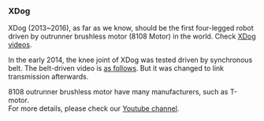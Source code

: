 ### XDog

XDog (2013~2016), as far as we know, should be the first four-legged robot driven by outrunner brushless motor (8108 Motor) in the world. Check [XDog videos](https://www.youtube.com/watch?v=4ZPBL1zsLCg).  

In the early 2014, the knee joint of XDog was tested driven by synchronous belt. The belt-driven video is [as follows](https://www.youtube.com/watch?v=4QaANF4JWQs).
But it was changed to link transmission afterwards.   

8108 outrunner brushless motor have many manufacturers, such as T-motor.   
For more details, please check our [Youtube channel](https://www.youtube.com/channel/UCsMbp4V8oxzHCMdOUP-3oWw).

